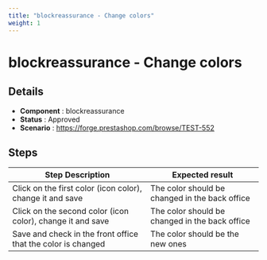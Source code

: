 ```yaml
---
title: "blockreassurance - Change colors"
weight: 1
---
```


# blockreassurance - Change colors
## Details
* **Component** : blockreassurance
* **Status** : Approved
* **Scenario** : https://forge.prestashop.com/browse/TEST-552

## Steps
| Step Description | Expected result |
| ----- | ----- |
| Click on the first color (icon color), change it and save | The color should be changed in the back office |
| Click on the second color (icon color), change it and save | The color should be changed in the back office |
| Save and check in the front office that the color is changed | The color should be the new ones |
